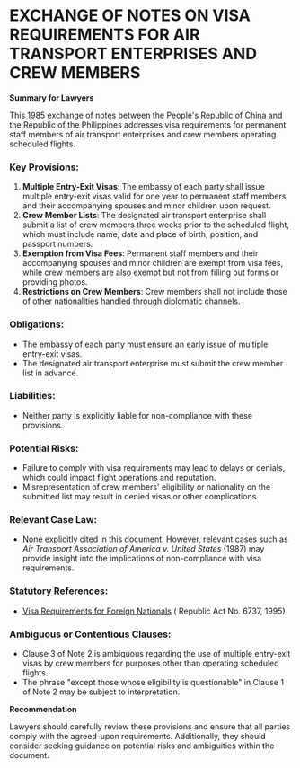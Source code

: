 **EXCHANGE OF NOTES ON VISA REQUIREMENTS FOR AIR TRANSPORT ENTERPRISES AND CREW MEMBERS**
====================================================================

**Summary for Lawyers**

This 1985 exchange of notes between the People's Republic of China and the Republic of the Philippines addresses visa requirements for permanent staff members of air transport enterprises and crew members operating scheduled flights.

### Key Provisions:

1. **Multiple Entry-Exit Visas**: The embassy of each party shall issue multiple entry-exit visas valid for one year to permanent staff members and their accompanying spouses and minor children upon request.
2. **Crew Member Lists**: The designated air transport enterprise shall submit a list of crew members three weeks prior to the scheduled flight, which must include name, date and place of birth, position, and passport numbers.
3. **Exemption from Visa Fees**: Permanent staff members and their accompanying spouses and minor children are exempt from visa fees, while crew members are also exempt but not from filling out forms or providing photos.
4. **Restrictions on Crew Members**: Crew members shall not include those of other nationalities handled through diplomatic channels.

### Obligations:

* The embassy of each party must ensure an early issue of multiple entry-exit visas.
* The designated air transport enterprise must submit the crew member list in advance.

### Liabilities:

* Neither party is explicitly liable for non-compliance with these provisions.

### Potential Risks:

* Failure to comply with visa requirements may lead to delays or denials, which could impact flight operations and reputation.
* Misrepresentation of crew members' eligibility or nationality on the submitted list may result in denied visas or other complications.

### Relevant Case Law:

* None explicitly cited in this document. However, relevant cases such as _Air Transport Association of America v. United States_ (1987) may provide insight into the implications of non-compliance with visa requirements.

### Statutory References:

* [Visa Requirements for Foreign Nationals](https://www.philippines.gov.ph/foreign-affairs/immigration/reports-and-data/visa-requirements-for-foreign-nationals) ( Republic Act No. 6737, 1995)

### Ambiguous or Contentious Clauses:

* Clause 3 of Note 2 is ambiguous regarding the use of multiple entry-exit visas by crew members for purposes other than operating scheduled flights.
* The phrase "except those whose eligibility is questionable" in Clause 1 of Note 2 may be subject to interpretation.

**Recommendation**

Lawyers should carefully review these provisions and ensure that all parties comply with the agreed-upon requirements. Additionally, they should consider seeking guidance on potential risks and ambiguities within the document.